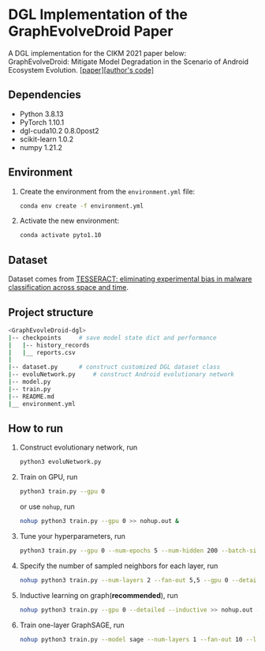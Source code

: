 # DGL Implementation of the GraphEvolveDroid Paper
A DGL implementation for the CIKM 2021 paper below:   
GraphEvolveDroid: Mitigate Model Degradation in the Scenario of Android Ecosystem Evolution.
[[paper]](https://dl.acm.org/doi/abs/10.1145/3459637.3482118)[[author's code]](https://github.com/liangxun/GraphEvolveDroid)

## Dependencies
* Python 3.8.13
* PyTorch 1.10.1
* dgl-cuda10.2 0.8.0post2
* scikit-learn 1.0.2
* numpy 1.21.2

## Environment
1. Create the environment from the `environment.yml` file:
    ```bash
    conda env create -f environment.yml
    ```

2. Activate the new environment:
    ```bash
    conda activate pyto1.10
    ```

## Dataset
Dataset comes from [TESSERACT: eliminating experimental bias in malware classification across space and time](https://dl.acm.org/doi/abs/10.5555/3361338.3361389).

## Project structure
```bash
<GraphEvovleDroid-dgl>
|-- checkpoints     # save model state dict and performance
|   |-- history_records
|   |__ reports.csv
|
|-- dataset.py      # construct customized DGL dataset class
|-- evoluNetwork.py     # construct Android evolutionary network
|-- model.py
|-- train.py
|-- README.md
|__ environment.yml
```

## How to run

1. Construct evolutionary network, run

   ```bash
   python3 evoluNetwork.py
   ```

2. Train on GPU, run

   ```bash
   python3 train.py --gpu 0
   ```

   or use `nohup`, run

   ```bash
   nohup python3 train.py --gpu 0 >> nohup.out &
   ```

3. Tune your hyperparameters, run

   ```bash
   python3 train.py --gpu 0 --num-epochs 5 --num-hidden 200 --batch-size 128 --detailed
   ```

4. Specify the number of sampled neighbors for each layer, run

   ```bash
   nohup python3 train.py --num-layers 2 --fan-out 5,5 --gpu 0 --detailed >> nohup.out &
   ```

5. Inductive learning on graph(**recommended**), run

   ```bash
   nohup python3 train.py --gpu 0 --detailed --inductive >> nohup.out &
   ```

6. Train one-layer GraphSAGE, run
   ```bash
   nohup python3 train.py --model sage --num-layers 1 --fan-out 10 --lr 1e-3 --weight-decay 1e-3 --num-epochs 300 --early-stop >> nohup.out &
   ```